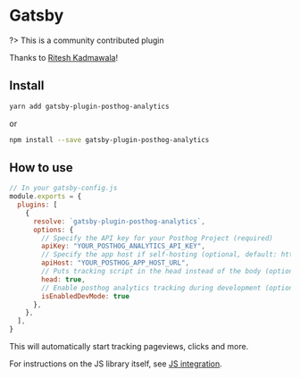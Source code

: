 # Gatsby

?> This is a community contributed plugin

Thanks to [Ritesh Kadmawala](https://github.com/kgritesh/gatsby-plugin-posthog-analytics/)!

## Install

```bash
yarn add gatsby-plugin-posthog-analytics
```

or

```bash
npm install --save gatsby-plugin-posthog-analytics
```

## How to use

```js
// In your gatsby-config.js
module.exports = {
  plugins: [
    {
      resolve: `gatsby-plugin-posthog-analytics`,
      options: {
        // Specify the API key for your Posthog Project (required)
        apiKey: "YOUR_POSTHOG_ANALYTICS_API_KEY",
	    // Specify the app host if self-hosting (optional, default: https://app.posthog.com)
	    apiHost: "YOUR_POSTHOG_APP_HOST_URL",
        // Puts tracking script in the head instead of the body (optional, default: true)
        head: true,
	    // Enable posthog analytics tracking during development (optional, default: false)
	    isEnabledDevMode: true
      },
    },
  ],
}
```

This will automatically start tracking pageviews, clicks and more.

For instructions on the JS library itself, see [JS integration](/integrations/js-integration).